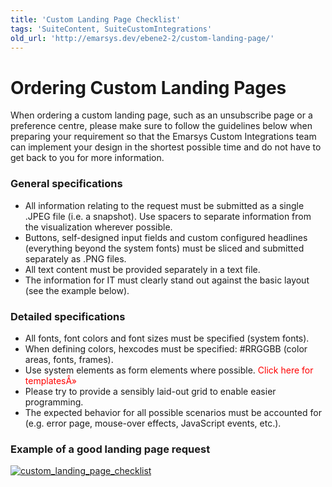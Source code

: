 ```yaml
---
title: 'Custom Landing Page Checklist'
tags: 'SuiteContent, SuiteCustomIntegrations'
old_url: 'http://emarsys.dev/ebene2-2/custom-landing-page/'
---
```


Ordering Custom Landing Pages
=============================

 When ordering a custom landing page, such as an unsubscribe page or a preference centre, please make sure to follow the guidelines below when preparing your requirement so that the Emarsys Custom Integrations team can implement your design in the shortest possible time and do not have to get back to you for more information.

### General specifications

- All information relating to the request must be submitted as a single .JPEG file (i.e. a snapshot). Use spacers to separate information from the visualization wherever possible.
- Buttons, self-designed input fields and custom configured headlines (everything beyond the system fonts) must be sliced and submitted separately as .PNG files.
- All text content must be provided separately in a text file.
- The information for IT must clearly stand out against the basic layout (see the example below).

### Detailed specifications

- All fonts, font colors and font sizes must be specified (system fonts).
- When defining colors, hexcodes must be specified: #RRGGBB (color areas, fonts, frames).
- Use system elements as form elements where possible. <span style="color: #ff0000;">Click here for templatesÂ»</span>
- Please try to provide a sensibly laid-out grid to enable easier programming.
- The expected behavior for all possible scenarios must be accounted for (e.g. error page, mouse-over effects, JavaScript events, etc.).

### Example of a good landing page request

[![custom_landing_page_checklist](/assets/images/custom_landing_page_checklist.jpg)](/assets/images/custom_landing_page_checklist.jpg)